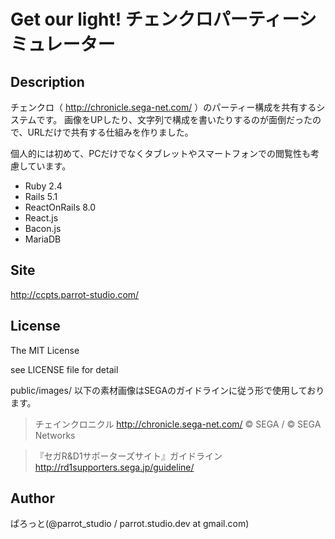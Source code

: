 Get our light! チェンクロパーティーシミュレーター
===============

Description
---------------
チェンクロ（ http://chronicle.sega-net.com/ ）のパーティー構成を共有するシステムです。
画像をUPしたり、文字列で構成を書いたりするのが面倒だったので、URLだけで共有する仕組みを作りました。

個人的には初めて、PCだけでなくタブレットやスマートフォンでの閲覧性も考慮しています。

- Ruby 2.4
- Rails 5.1
- ReactOnRails 8.0
- React.js
- Bacon.js
- MariaDB

Site
---------------
http://ccpts.parrot-studio.com/

License
---------------
The MIT License

see LICENSE file for detail

public/images/ 以下の素材画像はSEGAのガイドラインに従う形で使用しております。

  >チェインクロニクル http://chronicle.sega-net.com/
  &copy; SEGA / &copy; SEGA Networks

  >『セガR&D1サポーターズサイト』ガイドライン
  http://rd1supporters.sega.jp/guideline/

Author
---------------
ぱろっと(@parrot_studio / parrot.studio.dev at gmail.com)
